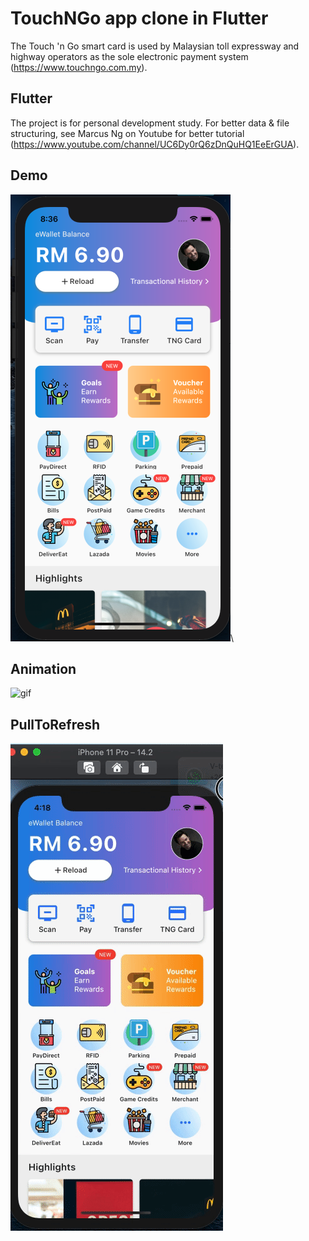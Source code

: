 # TouchNGo app clone in Flutter

The Touch 'n Go smart card is used by Malaysian toll expressway and highway operators as the sole electronic payment system (https://www.touchngo.com.my).

## Flutter

The project is for personal development study. For better data & file structuring, see Marcus Ng on Youtube for better tutorial (https://www.youtube.com/channel/UC6Dy0rQ6zDnQuHQ1EeErGUA).

## Demo
![demo](demo.png)\
## Animation
![gif](demo.gif)
## PullToRefresh
![gif](refresh.gif)
